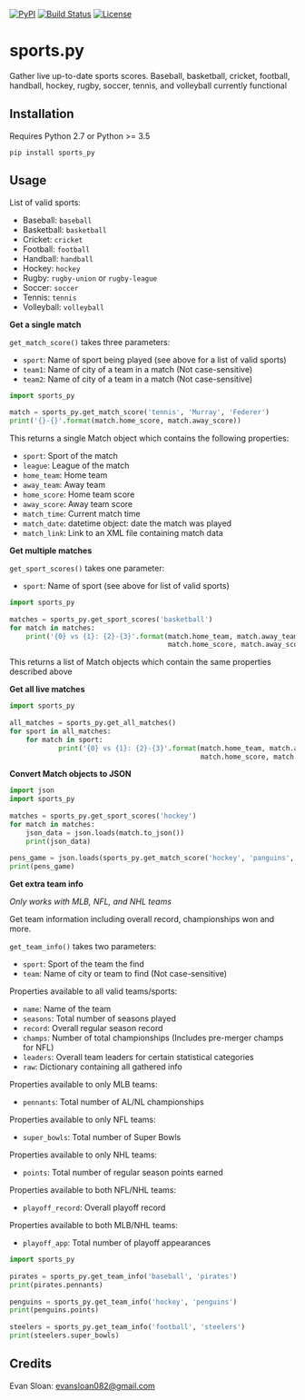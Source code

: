 [![PyPI](https://img.shields.io/pypi/v/sports.py.svg)](https://pypi.python.org/pypi/sports.py/)
[![Build Status](https://travis-ci.org/evansloan082/sports.py.svg?branch=master)](https://travis-ci.org/evansloan082/sports.py)
[![License](https://img.shields.io/github/license/evansloan082/sports.py.svg)](https://github.com/evansloan082/sports.py/blob/master/LICENSE)


# sports.py
Gather live up-to-date sports scores. Baseball, basketball, cricket, football, handball, hockey, rugby, soccer, tennis, and volleyball currently functional

## Installation
Requires Python 2.7 or Python >= 3.5

`pip install sports_py`

## Usage

List of valid sports:
- Baseball: `baseball`
- Basketball: `basketball`
- Cricket: `cricket`
- Football: `football`
- Handball: `handball`
- Hockey: `hockey`
- Rugby: `rugby-union` or `rugby-league`
- Soccer: `soccer`
- Tennis: `tennis`
- Volleyball: `volleyball`
 
**Get a single match**

`get_match_score()` takes three parameters:

- `sport`: Name of sport being played (see above for a list of valid sports)
- `team1`: Name of city of a team in a match (Not case-sensitive)
- `team2`: Name of city of a team in a match (Not case-sensitive)

```python
import sports_py
 
match = sports_py.get_match_score('tennis', 'Murray', 'Federer')
print('{}-{}'.format(match.home_score, match.away_score))
```

This returns a single Match object which contains the following properties:
- `sport`: Sport of the match
- `league`: League of the match
- `home_team`: Home team
- `away_team`: Away team
- `home_score`: Home team score
- `away_score`: Away team score
- `match_time`: Current match time
- `match_date`: datetime object: date the match was played
- `match_link`: Link to an XML file containing match data

**Get multiple matches**

`get_sport_scores()` takes one parameter:
- `sport`: Name of sport (see above for list of valid sports)

```python
import sports_py
 
matches = sports_py.get_sport_scores('basketball')
for match in matches:
    print('{0} vs {1}: {2}-{3}'.format(match.home_team, match.away_team,
                                       match.home_score, match.away_score))
```
This returns a list of Match objects which contain the same properties described above

**Get all live matches**
```python
import sports_py
 
all_matches = sports_py.get_all_matches()
for sport in all_matches:
    for match in sport:
            print('{0} vs {1}: {2}-{3}'.format(match.home_team, match.away_team,
                                               match.home_score, match.away_score))
```

**Convert Match objects to JSON**
```python
import json
import sports_py
 
matches = sports_py.get_sport_scores('hockey')
for match in matches:
    json_data = json.loads(match.to_json())
    print(json_data)
    
pens_game = json.loads(sports_py.get_match_score('hockey', 'panguins', 'predators').to_json())
print(pens_game)
```


**Get extra team info**

*Only works with MLB, NFL, and NHL teams*

Get team information including overall record, championships won and more.

`get_team_info()` takes two parameters:
- `sport`: Sport of the team the find
- `team`: Name of city or team to find (Not case-sensitive)

Properties available to all valid teams/sports:
- `name`: Name of the team
- `seasons`: Total number of seasons played
- `record`: Overall regular season record
- `champs`: Number of total championships (Includes pre-merger champs for NFL)
- `leaders`: Overall team leaders for certain statistical categories
- `raw`: Dictionary containing all gathered info

Properties available to only MLB teams:
- `pennants`: Total number of AL/NL championships

Properties available to only NFL teams:
- `super_bowls`: Total number of Super Bowls

Properties available to only NHL teams:
- `points`: Total number of regular season points earned

Properties available to both NFL/NHL teams:
- `playoff_record`: Overall playoff record

Properties available to both MLB/NHL teams:
- `playoff_app`: Total number of playoff appearances

```python
import sports_py
 
pirates = sports_py.get_team_info('baseball', 'pirates')
print(pirates.pennants) 
 
penguins = sports_py.get_team_info('hockey', 'penguins')
print(penguins.points)
 
steelers = sports_py.get_team_info('football', 'steelers')
print(steelers.super_bowls)
```

## Credits
Evan Sloan: evansloan082@gmail.com
